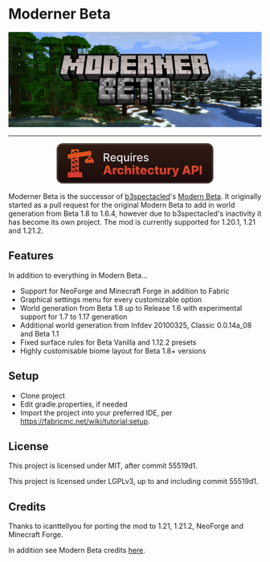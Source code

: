 # Moderner Beta

<!-- This is horribly obsolete HTML. I can't do anything about it. -->
<center>
    <p align="center">
        <img src="banner.png" alt="Moderner Beta Banner"/>
        <hr/>
        <img src="https://raw.githubusercontent.com/intergrav/devins-badges/c7fd18efdadd1c3f12ae56b49afd834640d2d797/assets/cozy/requires/architectury-api_vector.svg" alt="Requires Architectury API"/>
    </p>
</center>

Moderner Beta is the successor of [b3spectacled](https://github.com/b3spectacled)'s [Modern Beta](https://github.com/b3spectacled/modern-beta-fabric). It originally started as a pull request for the original Modern Beta to add in world generation from Beta 1.8 to 1.6.4, however due to b3spectacled's inactivity it has become its own project. The mod is currently supported for 1.20.1, 1.21 and 1.21.2.

## Features
In addition to everything in Modern Beta...
- Support for NeoForge and Minecraft Forge in addition to Fabric
- Graphical settings menu for every customizable option
- World generation from Beta 1.8 up to Release 1.6 with experimental support for 1.7 to 1.17 generation
- Additional world generation from Infdev 20100325, Classic 0.0.14a_08 and Beta 1.1
- Fixed surface rules for Beta Vanilla and 1.12.2 presets
- Highly customisable biome layout for Beta 1.8+ versions

## Setup

* Clone project
* Edit gradle.properties, if needed
* Import the project into your preferred IDE, per https://fabricmc.net/wiki/tutorial:setup.

## License

This project is licensed under MIT, after commit 55519d1.

This project is licensed under LGPLv3, up to and including commit 55519d1.

## Credits

Thanks to icanttellyou for porting the mod to 1.21, 1.21.2, NeoForge and Minecraft Forge.

In addition see Modern Beta credits [here](https://github.com/b3spectacled/modern-beta-fabric/wiki/Credits).
